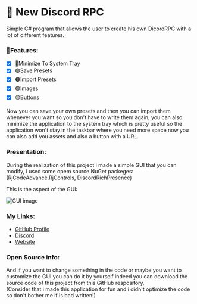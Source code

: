 # 💎 New Discord RPC

Simple C# program that allows the user to create his own DicordRPC 
with a lot of different features.

### 👑Features:
- [x] 🔵Minimize To System Tray
- [X] 🟣Save Presets
- [X] 🟠Import Presets
- [X] 🟢Images
- [X] 🟡Buttons

Now you can save your own presets and then you can import them whenever you want so you
don't have to write them again, you can also minimize the application to the system tray
which is pretty useful so the application won't stay in the taskbar where you need more space
now you can also add you assets and also a button with a URL.

### Presentation:
During the realization of this project i made a simple GUI that you can 
modify, i used some opem source NuGet packeges:
(RjCodeAdvance.RjControls, DiscordRichPresence)

This is the aspect of the GUI:

![GUI image](https://i.imgur.com/VBacdiT.png)

### My Links:
- [GitHub Profile](https://github.com/Th3Spl)
- [Discord](https://bit.ly/3OkuXMT)
- [Website](https://wanted.lol/th3spl)

### Open Source info:
And if you want to change something in the code or maybe you want to 
customize the GUI you can do it by yourself indeed you can download the 
source code of this project from this GitHub respository.
<br>
(Consider that i made this application for fun and i didn't optimize the code so don't bother me if is bad written!)
